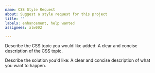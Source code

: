 ```yaml
---
name: CSS Style Request
about: Suggest a style request for this project
title: ''
labels: enhancement, help wanted
assignees: alw002

---
```


Describe the CSS topic you would like added:
A clear and concise description of the CSS topic.

Describe the solution you'd like:
A clear and concise description of what you want to happen.
